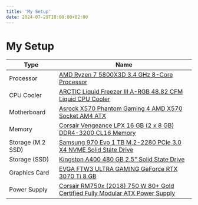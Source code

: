 ```yaml
---
title: 'My Setup'
date: 2024-07-29T18:00:00+02:00
---
```


# My Setup

| **Type**          | **Name**                                                                                   |
|-------------------|--------------------------------------------------------------------------------------------|
| Processor         | [AMD Ryzen 7 5800X3D 3.4 GHz 8-Core Processor](https://amzn.to/3Wg52Md)                    |
| CPU Cooler        | [ARCTIC Liquid Freezer III A-RGB 48.82 CFM Liquid CPU Cooler](https://amzn.to/4cCDINQ)     |
| Motherboard       | [Asrock X570 Phantom Gaming 4 AMD X570 Socket AM4 ATX](https://amzn.to/3W2lmP8)            |
| Memory            | [Corsair Vengeance LPX 16 GB (2 x 8 GB) DDR4-3200 CL16 Memory](https://amzn.to/3LhzTlp)    |
| Storage (M.2 SSD) | [Samsung 970 Evo 1 TB M.2-2280 PCIe 3.0 X4 NVME Solid State Drive](https://amzn.to/3Lqo6kt)|
| Storage (SSD)     | [Kingston A400 480 GB 2.5" Solid State Drive](https://amzn.to/3zzBVuh)                     |
| Graphics Card     | [EVGA FTW3 ULTRA GAMING GeForce RTX 3070 Ti 8 GB](https://amzn.to/3S1UYUy)                 |
| Power Supply      | [Corsair RM750x (2018) 750 W 80+ Gold Certified Fully Modular ATX Power Supply](https://amzn.to/3LjQe93) |